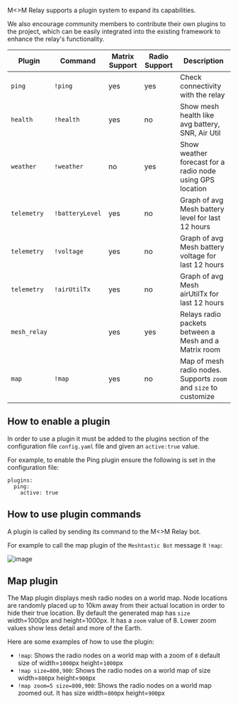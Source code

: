 M<>M Relay supports a plugin system to expand its capabilities.

We also encourage community members to contribute their own plugins to the project, which can be easily integrated into the existing framework to enhance the relay's functionality.


| Plugin      | Command         | Matrix Support | Radio Support | Description                                                        |
| ----------  | --------------- | -------------- | ------------- | ------------------------------------------------------------------ |
| `ping`      | `!ping`         | yes            | yes           | Check connectivity with the relay                                  |
| `health`    | `!health`       | yes            | no            | Show mesh health like avg battery, SNR, Air Util                   |
| `weather`   | `!weather`      | no             | yes           | Show weather forecast for a radio node using GPS location          |
| `telemetry` | `!batteryLevel` | yes            | no            | Graph of avg Mesh battery level for last 12 hours                  |
| `telemetry` | `!voltage`      | yes            | no            | Graph of avg Mesh battery voltage for last 12 hours                |
| `telemetry` | `!airUtilTx`    | yes            | no            | Graph of avg Mesh airUtilTx for last 12 hours                      |
| `mesh_relay`|                 | yes            | yes           | Relays radio packets between a Mesh and a Matrix room              |
| `map`       | `!map`          | yes            | no            | Map of mesh radio nodes. Supports `zoom` and `size` to customize   |

## How to enable a plugin

In order to use a plugin it must be added to the plugins section of the configuration file `config.yaml` file and given an `active:true` value.

For example, to enable the Ping plugin ensure the following is set in the configuration file:

```
plugins:
  ping:
    active: true
```

## How to use plugin commands

A plugin is called by sending its command to the M<>M Relay bot.

For example to call the map plugin of the `Meshtastic Bot` message it `!map`:

![image](https://github.com/geoffwhittington/meshtastic-matrix-relay/assets/1770544/92e045eb-9989-42e2-b9bf-f8fb839661de)

## Map plugin

The Map plugin displays mesh radio nodes on a world map. Node locations are randomly placed up to 10km away from their actual location in order to hide their true location. By default the generated map has `size` width=1000px and height=1000px. It has a `zoom` value of 8. Lower zoom values show less detail and more of the Earth.

Here are some examples of how to use the plugin:

* `!map`: Shows the radio nodes on a world map with a zoom of `8` default size of width=`1000`px height=`1000`px
* `!map size=800,900`: Shows the radio nodes on a world map of size width=`800`px height=`900`px
* `!map zoom=5 size=800,900`: Shows the radio nodes on a world map zoomed out. It has size width=`800`px height=`900`px

